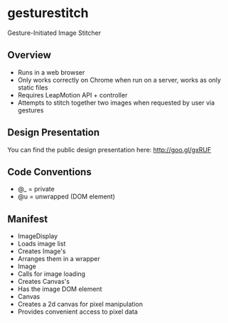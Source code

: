 gesturestitch
=============

Gesture-Initiated Image Stitcher


Overview
--------
- Runs in a web browser
- Only works correctly on Chrome when run on a server, works as only static files
- Requires LeapMotion API + controller
- Attempts to stitch together two images when requested by user via gestures 

Design Presentation
-------------------
You can find the public design presentation here:
http://goo.gl/gxRUF

Code Conventions
----------------
- @_ = private
- @u = unwrapped (DOM element)

Manifest
--------
- ImageDisplay
 - Loads image list
 - Creates Image's
 - Arranges them in a wrapper
- Image
 - Calls for image loading
 - Creates Canvas's
 - Has the image DOM element
- Canvas
 - Creates a 2d canvas for pixel manipulation
 - Provides convenient access to pixel data

